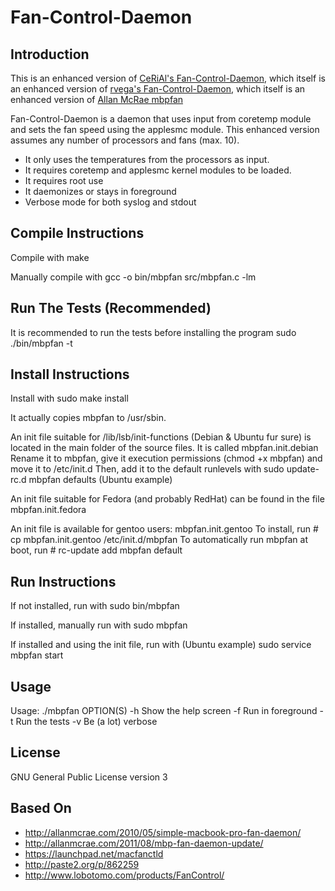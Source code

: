 Fan-Control-Daemon
====================

Introduction
---------------------

This is an enhanced version of [CeRiAl's Fan-Control-Daemon](https://github.com/CeRiAl/Fan-Control-Daemon), which itself is an enhanced version of [rvega's Fan-Control-Daemon](https://github.com/rvega/Fan-Control-Daemon),
which itself is an enhanced version of [Allan McRae mbpfan](http://allanmcrae.com/2010/05/simple-macbook-pro-fan-daemon/)

Fan-Control-Daemon is a daemon that uses input from coretemp module and sets the fan speed using the applesmc module. 
This enhanced version assumes any number of processors and fans (max. 10).

*  It only uses the temperatures from the processors as input.
*  It requires coretemp and applesmc kernel modules to be loaded.
*  It requires root use
*  It daemonizes or stays in foreground
*  Verbose mode for both syslog and stdout


Compile Instructions
---------------------

Compile with
   make

Manually compile with
   gcc -o bin/mbpfan src/mbpfan.c -lm

Run The Tests (Recommended)
---------------------------

It is recommended to run the tests before installing the program
	sudo ./bin/mbpfan -t

Install Instructions
--------------------

Install with
   sudo make install

It actually copies mbpfan to /usr/sbin.

An init file suitable for /lib/lsb/init-functions (Debian & Ubuntu fur sure)
is located in the main folder of the source files. It is called mbpfan.init.debian
Rename it to mbpfan, give it execution permissions (chmod +x mbpfan)
and move it to /etc/init.d
Then, add it to the default runlevels with sudo update-rc.d mbpfan defaults (Ubuntu example)

An init file suitable for Fedora (and probably RedHat) can be found
in the file mbpfan.init.fedora

An init file is available for gentoo users: mbpfan.init.gentoo
To install, run # cp mbpfan.init.gentoo /etc/init.d/mbpfan
To automatically run mbpfan at boot, run # rc-update add mbpfan default

Run Instructions
---------------------

If not installed, run with
sudo bin/mbpfan

If installed, manually run with
sudo mbpfan

If installed and using the init file, run with (Ubuntu example)
sudo service mbpfan start

Usage
-------

Usage: ./mbpfan OPTION(S)
-h Show the help screen
-f Run in foreground
-t Run the tests
-v Be (a lot) verbose


License
---------------------
GNU General Public License version 3


Based On
---------------------

* http://allanmcrae.com/2010/05/simple-macbook-pro-fan-daemon/
* http://allanmcrae.com/2011/08/mbp-fan-daemon-update/
* https://launchpad.net/macfanctld
* http://paste2.org/p/862259
* http://www.lobotomo.com/products/FanControl/
